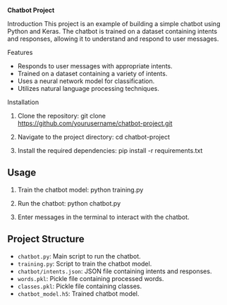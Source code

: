 **Chatbot Project**

Introduction
This project is an example of building a simple chatbot using Python and Keras. The chatbot is trained on a dataset containing intents and responses, allowing it to understand and respond to user messages.

Features
- Responds to user messages with appropriate intents.
- Trained on a dataset containing a variety of intents.
- Uses a neural network model for classification.
- Utilizes natural language processing techniques.

Installation
1. Clone the repository:
    git clone https://github.com/yourusername/chatbot-project.git

2. Navigate to the project directory:
    cd chatbot-project

3. Install the required dependencies:
    pip install -r requirements.txt

## Usage
1. Train the chatbot model:
    python training.py

2. Run the chatbot:
    python chatbot.py

3. Enter messages in the terminal to interact with the chatbot.

## Project Structure
- `chatbot.py`: Main script to run the chatbot.
- `training.py`: Script to train the chatbot model.
- `chatbot/intents.json`: JSON file containing intents and responses.
- `words.pkl`: Pickle file containing processed words.
- `classes.pkl`: Pickle file containing classes.
- `chatbot_model.h5`: Trained chatbot model.
